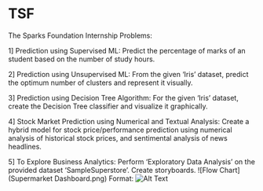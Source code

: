# TSF
The Sparks Foundation Internship Problems:

1] Prediction using Supervised ML: 
Predict the percentage of marks of an student based on the number of
study hours.

2] Prediction using Unsupervised ML: 
From the given ‘Iris’ dataset, predict the optimum number of clusters and
represent it visually.

3] Prediction using Decision Tree Algorithm: 
For the given ‘Iris’ dataset, create the Decision Tree classifier and visualize it
graphically.

4] Stock Market Prediction using Numerical and Textual Analysis:
Create a hybrid model for stock price/performance prediction using
numerical analysis of historical stock prices, and sentimental analysis
of news headlines.

5] To Explore Business Analytics:
Perform ‘Exploratory Data Analysis’ on the provided dataset ‘SampleSuperstore’.
Create storyboards.
![Flow Chart](Supermarket Dashboard.png)
Format: ![Alt Text](url)
